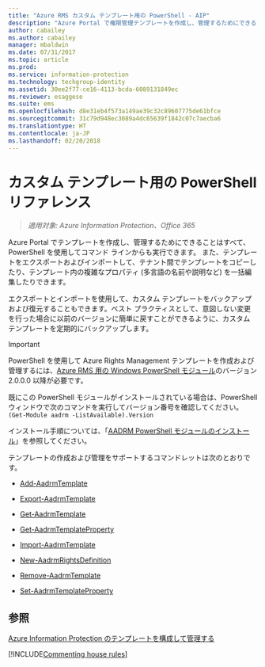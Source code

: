 ```yaml
---
title: "Azure RMS カスタム テンプレート用の PowerShell - AIP"
description: "Azure Portal で権限管理テンプレートを作成し、管理するためにできることはすべて、PowerShell を使用してコマンド ラインからも実行できます。 また、テンプレートをエクスポートおよびインポートして、テナント間でテンプレートをコピーしたり、テンプレート内の複雑なプロパティ (多言語の名前や説明など) を一括編集したりできます。"
author: cabailey
ms.author: cabailey
manager: mbaldwin
ms.date: 07/31/2017
ms.topic: article
ms.prod: 
ms.service: information-protection
ms.technology: techgroup-identity
ms.assetid: 30ee2f77-ce16-4113-bcda-6089131849ec
ms.reviewer: esaggese
ms.suite: ems
ms.openlocfilehash: d8e31eb4f573a149ae39c32c89607775de61bfce
ms.sourcegitcommit: 31c79d948ec3089a4dc65639f1842c07c7aecba6
ms.translationtype: HT
ms.contentlocale: ja-JP
ms.lasthandoff: 02/20/2018
---
```

# <a name="powershell-reference-for-custom-templates"></a>カスタム テンプレート用の PowerShell リファレンス

>*適用対象: Azure Information Protection、Office 365*

Azure Portal でテンプレートを作成し、管理するためにできることはすべて、PowerShell を使用してコマンド ラインからも実行できます。 また、テンプレートをエクスポートおよびインポートして、テナント間でテンプレートをコピーしたり、テンプレート内の複雑なプロパティ (多言語の名前や説明など) を一括編集したりできます。

エクスポートとインポートを使用して、カスタム テンプレートをバックアップおよび復元することもできます。ベスト プラクティスとして、意図しない変更を行った場合に以前のバージョンに簡単に戻すことができるように、カスタム テンプレートを定期的にバックアップします。

> [!IMPORTANT]
> PowerShell を使用して Azure Rights Management テンプレートを作成および管理するには、[Azure RMS 用の Windows PowerShell モジュール](https://go.microsoft.com/fwlink/?LinkId=257721)のバージョン 2.0.0.0 以降が必要です。
> 
> 既にこの PowerShell モジュールがインストールされている場合は、PowerShell ウィンドウで次のコマンドを実行してバージョン番号を確認してください。`(Get-Module aadrm -ListAvailable).Version`

インストール手順については、「[AADRM PowerShell モジュールのインストール](install-powershell.md)」を参照してください。

テンプレートの作成および管理をサポートするコマンドレットは次のとおりです。

- [Add-AadrmTemplate](/powershell/module/aadrm/add-aadrmtemplate)

- [Export-AadrmTemplate](/powershell/module/aadrm/export-aadrmtemplate)

- [Get-AadrmTemplate](/powershell/module/aadrm/get-aadrmtemplate)

- [Get-AadrmTemplateProperty](/powershell/module/aadrm/get-aadrmtemplateproperty)

- [Import-AadrmTemplate](/powershell/module/aadrm/import-aadrmtemplate)

- [New-AadrmRightsDefinition](/powershell/module/aadrm/new-aadrmrightsdefinition)

- [Remove-AadrmTemplate](/powershell/module/aadrm/remove-aadrmtemplate)

- [Set-AadrmTemplateProperty](/powershell/module/aadrm/set-aadrmtemplateproperty)



## <a name="see-also"></a>参照
[Azure Information Protection のテンプレートを構成して管理する](configure-policy-templates.md)

[!INCLUDE[Commenting house rules](../includes/houserules.md)]